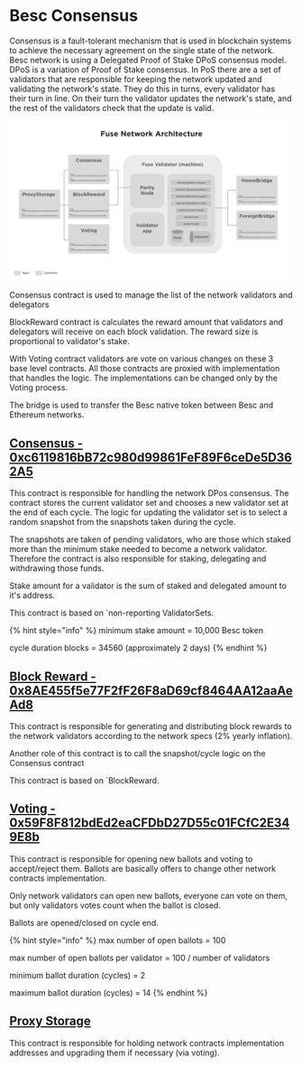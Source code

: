 # Besc Consensus

Consensus is a fault-tolerant mechanism that is used in blockchain systems to achieve the necessary agreement on the single state of the network. Besc network is using a Delegated Proof of Stake DPoS consensus model. DPoS is a variation of Proof of Stake consensus. In PoS there are a set of validators that are responsible for keeping the network updated and validating the network's state. They do this in turns, every validator has their turn in line. On their turn the validator updates the network's state, and the rest of the validators check that the update is valid.

![](<../../.gitbook/assets/image (7).png>)

Consensus contract is used to manage the list of the network validators and delegators

BlockReward contract is calculates the reward amount that validators and delegators will receive on each block validation. The reward size is proportional to validator's stake.

With Voting contract validators are vote on various changes on these 3 base level contracts. All those contracts are proxied with implementation that handles the logic. The implementations can be changed only by the Voting process.

The bridge is used to transfer the Besc native token between Besc and Ethereum networks.

## [Consensus - 0xc6119816bB72c980d99861FeF89F6ceDe5D362A5](https://bescscan.io/address/0xc6119816bB72c980d99861FeF89F6ceDe5D362A5)

This contract is responsible for handling the network DPos consensus. The contract stores the current validator set and chooses a new validator set at the end of each cycle. The logic for updating the validator set is to select a random snapshot from the snapshots taken during the cycle.

The snapshots are taken of pending validators, who are those which staked more than the minimum stake needed to become a network validator. Therefore the contract is also responsible for staking, delegating and withdrawing those funds.

Stake amount for a validator is the sum of staked and delegated amount to it's address.

This contract is based on \`non-reporting ValidatorSets.

{% hint style="info" %}
minimum stake amount = 10,000 Besc token

cycle duration blocks = 34560 (approximately 2 days)
{% endhint %}

## [Block Reward - 0x8AE455f5e77F2fF26F8aD69cf8464AA12aaAeAd8](https://bescscan.io/address/0x8AE455f5e77F2fF26F8aD69cf8464AA12aaAeAd8)

This contract is responsible for generating and distributing block rewards to the network validators according to the network specs (2% yearly inflation).

Another role of this contract is to call the snapshot/cycle logic on the Consensus contract

This contract is based on \`BlockReward.

## [Voting - 0x59F8F812bdEd2eaCFDbD27D55c01FCfC2E349E8b](https://bescscan.io/address/0x59F8F812bdEd2eaCFDbD27D55c01FCfC2E349E8b)

This contract is responsible for opening new ballots and voting to accept/reject them. Ballots are basically offers to change other network contracts implementation.

Only network validators can open new ballots, everyone can vote on them, but only validators votes count when the ballot is closed.

Ballots are opened/closed on cycle end.

{% hint style="info" %}
max number of open ballots = 100

max number of open ballots per validator = 100 / number of validators

minimum ballot duration (cycles) = 2

maximum ballot duration (cycles) = 14
{% endhint %}

## [Proxy Storage](https://bescscan.io/address/0xA588aFF49C5b3a8fc97c2ab8F63c37586a4c99C6)

This contract is responsible for holding network contracts implementation addresses and upgrading them if necessary (via voting).
